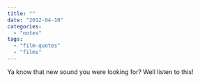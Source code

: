 ```yaml
---
title: ""
date: "2012-04-10"
categories: 
  - "notes"
tags: 
  - "film-quotes"
  - "films"
---
```


Ya know that new sound you were looking for? Well listen to this!
